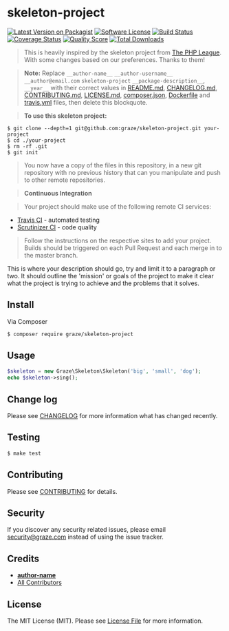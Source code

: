 # skeleton-project

[![Latest Version on Packagist](https://img.shields.io/packagist/v/graze/skeleton-project.svg?style=flat-square)](https://packagist.org/packages/graze/skeleton-project)
[![Software License](https://img.shields.io/badge/license-MIT-brightgreen.svg?style=flat-square)](LICENSE.md)
[![Build Status](https://img.shields.io/travis/graze/skeleton-project/master.svg?style=flat-square)](https://travis-ci.org/graze/skeleton-project)
[![Coverage Status](https://img.shields.io/scrutinizer/coverage/g/graze/skeleton-project.svg?style=flat-square)](https://scrutinizer-ci.com/g/graze/skeleton-project/code-structure)
[![Quality Score](https://img.shields.io/scrutinizer/g/graze/skeleton-project.svg?style=flat-square)](https://scrutinizer-ci.com/g/graze/skeleton-project)
[![Total Downloads](https://img.shields.io/packagist/dt/graze/skeleton-project.svg?style=flat-square)](https://packagist.org/packages/graze/skeleton-project)

>This is heavily inspired by the skeleton project from [The PHP League](https://github.com/thephpleague/skeleton). With some changes based on our preferences. Thanks to them!

>**Note:** Replace `__author-name__` `__author-username__` `__author@email.com` `skeleton-project` `__package-description__`, `__year__` with their correct values in [README.md](README.md), [CHANGELOG.md](CHANGELOG.md), [CONTRIBUTING.md](CONTRIBUTING.md), [LICENSE.md](LICENSE.md), [composer.json](composer.json), [Dockerfile](Dockerfile) and [travis.yml](.travis.yml) files, then delete this blockquote.

>**To use this skeleton project:**
```shell
$ git clone --depth=1 git@github.com:graze/skeleton-project.git your-project
$ cd ./your-project
$ rm -rf .git
$ git init
```

>You now have a copy of the files in this repository, in a new git repository with no previous history that can you manipulate and push to other remote repositories.

>**Continuous Integration**

>Your project should make use of the following remote CI services:
- [Travis CI](https://travis-ci.org/graze/) - automated testing
- [Scrutinizer CI](https://scrutinizer-ci.com/organizations/graze/repositories) - code quality

>Follow the instructions on the respective sites to add your project. Builds should be triggered on each Pull Request and each merge in to the master branch.

This is where your description should go, try and limit it to a paragraph or two. It should outline the 'mission' or goals of the project
to make it clear what the project is trying to achieve and the problems that it solves.

## Install

Via Composer

``` bash
$ composer require graze/skeleton-project
```

## Usage

``` php
$skeleton = new Graze\Skeleton\Skeleton('big', 'small', 'dog');
echo $skeleton->sing();
```

## Change log

Please see [CHANGELOG](CHANGELOG.md) for more information what has changed recently.

## Testing

```bash
$ make test
```

## Contributing

Please see [CONTRIBUTING](CONTRIBUTING.md) for details.

## Security

If you discover any security related issues, please email security@graze.com instead of using the issue tracker.

## Credits

- [__author-name__](https://github.com/__author-username__)
- [All Contributors](../../contributors)

## License

The MIT License (MIT). Please see [License File](LICENSE.md) for more information.
